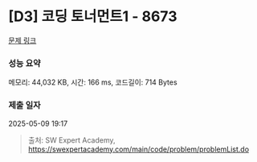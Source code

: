 # [D3] 코딩 토너먼트1 - 8673 

[문제 링크](https://swexpertacademy.com/main/code/problem/problemDetail.do?contestProbId=AW2Jldrqlo4DFASu) 

### 성능 요약

메모리: 44,032 KB, 시간: 166 ms, 코드길이: 714 Bytes

### 제출 일자

2025-05-09 19:17



> 출처: SW Expert Academy, https://swexpertacademy.com/main/code/problem/problemList.do